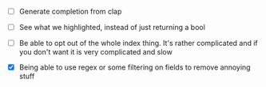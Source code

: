 - [ ] Generate completion from clap
- [ ] See what we highlighted, instead of just returning a bool
- [ ] Be able to opt out of the whole index thing. It's rather complicated and if you
don't want it is very complicated and slow

- [x] Being able to use regex or some filtering on fields to remove annoying stuff

